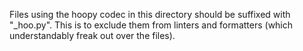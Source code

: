 Files using the hoopy codec in this directory should be suffixed with "_hoo.py". This is to exclude them from linters and formatters (which understandably freak out over the files).
